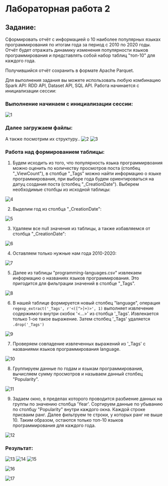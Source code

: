 # Лабораторная работа 2

## Задание: 

Сформировать отчёт с информацией о 10 наиболее популярных языках программирования по итогам года за период с 2010 по 2020 годы. Отчёт будет отражать динамику изменения популярности языков программирования и представлять собой набор таблиц "топ-10" для каждого года.

Получившийся отчёт сохранить в формате Apache Parquet.

Для выполнения задания вы можете использовать любую комбинацию Spark API: RDD API, Dataset API, SQL API.
Работа начинается с инициализации сессии: 

### Выполнение начинаем с инициализации сессии: 

![1](https://github.com/IlyaSwallow/BigData/blob/main/Lab2/Image/1.png)

### Далее загружаем файлы: 

А также посмотрим их структуру..
![2](https://github.com/vmokook/BigData/blob/main/LR2/Image/2.png) ![3](https://github.com/vmokook/BigData/blob/main/LR2/Image/3.png) 

### Работа над формированием таблицы: 

1. Будем исходить из того, что популярность языка программирвоания можно оценить по количеству просмотров поста (столбец "_ViewCount"), 
в столбце "_Tags" можно найти информацию о языке программирования, при выборе года будем ориентироваться на датуц создания поста (столбец "_CreationDate").
Выберем необходимые столбцы из исходной таблицы:
 
![4](https://github.com/vmokook/BigData/blob/main/LR2/Image/4.png) 

2. Выделим год из столбца "_CreationDate":

![5](https://github.com/vmokook/BigData/blob/main/LR2/Image/5.png) 

3. Удаляем все null значения из таблицы, а также избавляемся от столбца "_CreationDate": 

![6](https://github.com/vmokook/BigData/blob/main/LR2/Image/6.png) 

4. Оставляем только нужные нам года 2010-2020:

![7](https://github.com/vmokook/BigData/blob/main/LR2/Image/7.png) 

5. Далее из таблицы "programming-languages.csv" извлекаем информацию о названиях языков программирования. Это пригодится для фильтрации
значений в столбце "_Tags".

![8](https://github.com/vmokook/BigData/blob/main/LR2/Image/8.png) 

6. В нашей таблице формируется новый столбец "language", операция `regexp_extract('_Tags', r'<([^>]+)>', 1)` выполняет
извлечение содержимого внутри скобок '<...>' из столбца '_Tags'. Извлекается только 1-ое такое выражение. Затем столбец
'_Tags' удаляется `.drop('_Tags')`

![9](https://github.com/vmokook/BigData/blob/main/LR2/Image/9.png) 

7. Проверяем совпадение извлеченных выражений из '_Tags' с названиями языков программирования language. 

![10](https://github.com/vmokook/BigData/blob/main/LR2/Image/10.png) 

8. Группируем данные по годам и языкам программирования, вычисляем сумму просмотров и называем данный столбец "Popularity".

![11](https://github.com/vmokook/BigData/blob/main/LR2/Image/11.png) 

9. Задаем окно, в пределах которого проводится разбиение данных на группы по значению столбца 'Year'.
Сортируем данные по убыванию по столбцу "Popularity" внутри каждого окна. Каждой строке присваим ранг.
Далее фильтруем те строки, у которых ранг не выше 10. Таким образом, остаются только топ-10 языков
программирования для каждого года.

![12](https://github.com/vmokook/BigData/blob/main/LR2/Image/12.png) 

### Результат:

![13](https://github.com/vmokook/BigData/blob/main/LR2/Image/13.png) 
![14](https://github.com/vmokook/BigData/blob/main/LR2/Image/14.png) 
![15](https://github.com/vmokook/BigData/blob/main/LR2/Image/15.png) 


![16](https://github.com/vmokook/BigData/blob/main/LR2/Image/16.png) 

![17](https://github.com/vmokook/BigData/blob/main/LR2/Image/17.png) 
